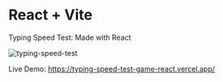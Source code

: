 # React + Vite

Typing Speed Test: Made with React

![typing-speed-test](https://github.com/priyamsharma2704/TypingSpeedTest/assets/15176529/0d6207f9-ce83-4676-894d-3f4eb0e94cab)

Live Demo: https://typing-speed-test-game-react.vercel.app/

